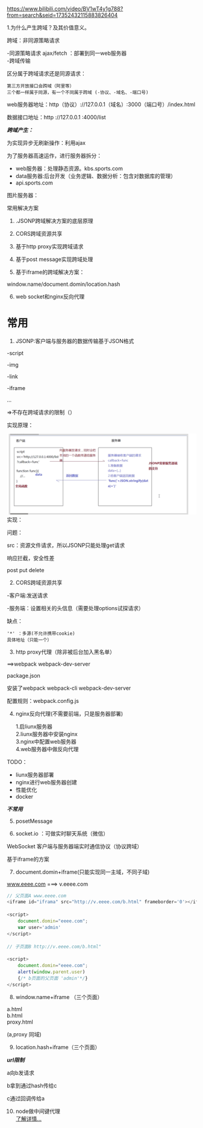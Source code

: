 https://www.bilibili.com/video/BV1wT4y1g788?from=search&seid=17352432115883826404 


1.为什么产生跨域？及其价值意义。 

跨域：非同源策略请求 

-同源策略请求  ajax/fetch  ：部署到同一web服务器  
-跨域传输 

区分属于跨域请求还是同源请求： 

    第三方开放接口会跨域（阿里等） 
    三个都一样属于同源，有一个不同属于跨域 (-协议、-域名、-端口号)
 

web服务器地址：http（协议）://127.0.0.1（域名）:3000（端口号）/index.html 

数据接口地址：http ://127.0.0.1  :4000/list   

***跨域产生：*** 

为实现异步无刷新操作：利用ajax 

为了服务器高速运作，进行服务器拆分： 
* web服务器：处理静态资源。kbs.sports.com 
* data服务器:后台开发（业务逻辑、数据分析：包含对数据库的管理）
* api.sports.com 

图片服务器： 

 

常用解决方案 

1. .JSONP跨域解决方案的底层原理 

2. CORS跨域资源共享 

3. 基于http proxy实现跨域请求 

4. 基于post message实现跨域处理 

5. 基于iframe的跨域解决方案： 

window.name/document.domin/location.hash 

6. web socket和nginx反向代理 

 
# 常用 

 

1. JSONP:客户端与服务器的数据传输基于JSON格式 

-script         <script src="https://cdn.bootcss.com/"></script> 

-img 

-link 

-iframe 

… 

=>不存在跨域请求的限制（） 

 

实现原理： 

![img](./imgs/img1.png)
实现： 


问题： 

src：资源文件请求，所以JSONP只能处理get请求 

响应拦截，安全性差 

post put delete 


2. CORS跨域资源共享 

-客户端:发送请求 

-服务端：设置相关的头信息（需要处理options试探请求） 

缺点： 

    '*' ：多源(不允许携带cookie) 
    具体地址（只能一个） 

 

3. http proxy代理（除非被后台加入黑名单） 

==>webpack webpack-dev-server 

package.json 

安装了webpack webpack-cli webpack-dev-server 

配置规则：webpack.config.js  

4. nginx反向代理(不需要前端，只是服务器部署) 

    1.启liunx服务器  
    2.liunx服务器中安装nginx  
    3.nginx中配置web服务器  
    4.web服务器中做反向代理 


TODO： 

* liunx服务器部署 
* nginx进行web服务器创建 
* 性能优化 
* docker 
 
***不常用*** 


5. posetMessage 

6. socket.io ：可做实时聊天系统（微信） 

WebSocket 客户端与服务器端实时通信协议（协议跨域） 

基于iframe的方案 

7. document.domin+iframe(只能实现同一主域，不同子域) 

www.eeee.com ===> v.eeee.com 

```javascript
// 父页面A www.eeee.com 
<iframe id="iframa" src="http://v.eeee.com/b.html" frameborder='0'></iframe> 

<script> 
    document.domin="eeee.com"; 
    var user='admin' 
</script> 

// 子页面B http://v.eeee.com/b.html" 

<script> 
    document.domin="eeee.com"; 
    alert(window.parent.user)  
    {/* b页面的父页面 'admin'*/} 
</script> 
```
 

8. window.name+iframe （三个页面） 

a.html  
b.html   
proxy.html 

(a,proxy 同域) 

9. location.hash+iframe（三个页面） 

***url限制*** 

a向b发请求 

b拿到通过hash传给c 

c通过回调传给a 

10. node做中间键代理  
<a href="<%=url%>" target="_blank">了解详情...</a> 